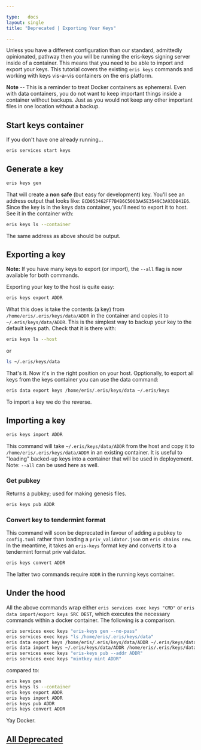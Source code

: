 ```yaml
---

type:   docs
layout: single
title: "Deprecated | Exporting Your Keys"

---
```


Unless you have a different configuration than our standard, admittedly opinionated, pathway then you will be running the eris-keys signing server inside of a container. This means that you need to be able to import and export your keys. This tutorial covers the existing `eris keys` commands and working with keys vis-a-vis containers on the eris platform.

**Note** -- This is a reminder to treat Docker containers as ephemeral. Even with data containers, you do not want to keep important things inside a container without backups. Just as you would not keep any other important files in one location without a backup.

## Start keys container

If you don't have one already running...

```bash
eris services start keys
```

## Generate a key

```bash
eris keys gen
```

That will create a **non safe** (but easy for development) key. You'll see an address output that looks like: `ECD053462FF7B4B6C5003AA5E3549C3A93DB41E6`. Since the key is in the keys data container, you'll need to export it to host. See it in the container with:

```bash
eris keys ls --container
```

The same address as above should be output.

## Exporting a key

**Note:** If you have many keys to export (or import), the `--all` flag is now available for both commands.

Exporting your key to the host is quite easy:

```bash
eris keys export ADDR
```

What this does is take the contents (a key) from `/home/eris/.eris/keys/data/ADDR` in the container and copies it to `~/.eris/keys/data/ADDR`. This is the simplest way to backup your key to the default keys path. Check that it is there with:

```bash
eris keys ls --host
```
or

```bash
ls ~/.eris/keys/data
```
That's it. Now it's in the right position on your host. Opptionally, to export all keys from the keys container you can use the data command:

```bash
eris data export keys /home/eris/.eris/keys/data ~/.eris/keys
```

To import a key we do the reverse.

## Importing a key

```bash
eris keys import ADDR
```

This command will take `~/.eris/keys/data/ADDR` from the host and copy it to `/home/eris/.eris/keys/data/ADDR` in an existing container. It is useful to "loading" backed-up keys into a container that will be used in deployement. Note: `--all` can be used here as well.

### Get pubkey

Returns a pubkey; used for making genesis files.

```bash
eris keys pub ADDR
```

### Convert key to tendermint format

This command will soon be deprecated in favour of adding a pubkey to `config.toml` rather than loading a `priv_validator.json` on `eris chains new`. In the meantime, it takes an `eris-keys` format key and converts it to a tendermint format priv validator.

```bash
eris keys convert ADDR
```

The latter two commands require `ADDR` in the running keys container.

## Under the hood
All the above commands wrap either `eris services exec keys "CMD"` or `eris data import/export keys SRC DEST`, which executes the necessary commands within a docker container. The following is a comparison.

```bash
eris services exec keys "eris-keys gen --no-pass"
eris services exec keys "ls /home/eris/.eris/keys/data"
eris data export keys /home/eris/.eris/keys/data/ADDR ~/.eris/keys/data/ADDR
eris data import keys ~/.eris/keys/data/ADDR /home/eris/.eris/keys/data/ADDR
eris services exec keys "eris-keys pub --addr ADDR"
eris services exec keys "mintkey mint ADDR"
```
compared to:

```bash
eris keys gen
eris keys ls --container
eris keys export ADDR
eris keys import ADDR
eris keys pub ADDR
eris keys convert ADDR
```

Yay Docker.


## [<i class="fa fa-chevron-circle-left" aria-hidden="true"></i> All Deprecated](/docs/deprecated/)

